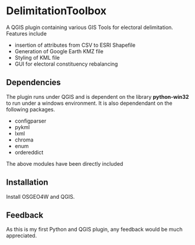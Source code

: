 DelimitationToolbox
===================

A QGIS plugin containing various GIS Tools for electoral delimitation. Features include
- insertion of attributes from CSV to ESRI Shapefile
- Generation of Google Earth KMZ file
- Styling of KML file
- GUI for electoral constituency rebalancing 



Dependencies
------------

The plugin runs under QGIS and is dependent on the library **python-win32** to run under a windows environment. It is also dependendant on the following packages. 

- configparser
- pykml
- lxml
- chroma
- enum
- ordereddict


The above modules have been directly included



Installation
------------

Install OSGEO4W and QGIS.


Feedback
--------

As this is my first Python and QGIS plugin, any feedback would be much appreciated. 
